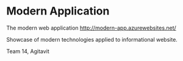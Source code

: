 # Modern Application
The modern web application
http://modern-app.azurewebsites.net/

Showcase of modern technologies applied to informational website.

Team 14, Agitavit